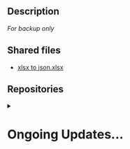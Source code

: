 ## Description
_For backup only_  

## Shared files  
- [xlsx to json.xlsx](https://www.kdocs.cn/p/114897140398) 

## Repositories
<details>
<summary> </summary>

- [wudongdefeng/jd-base](https://github.com/wudongdefeng/jd-base) ♟♟♟
> V3
- [zero205/JD_tencent_scf](https://github.com/zero205/JD_tencent_scf) ♟♟♟
> The scripts in this repository are ported from lxk and other script authors and can be deployed to TencentSCF. 
- [ddgksf2013/Cuttlefish](https://github.com/ddgksf2013/Cuttlefish) ♟♟
> Facilitate manual cancellation of shop membership  
- [AntonVanke/JDBrandMember](https://github.com/AntonVanke/JDBrandMember#readme) ♟♟
> Get shop membership beans  
- [jianminLee/jd_scripts](https://github.com/jianminLee/jd_scripts) ♟
> Openwrt: Automatically create and launch jd-scripts docker containers via telegram bot  
> Blog: [Orzlee](https://www.orzlee.com/)
- [chinnkarahoi/jd_scripts](https://github.com/chinnkarahoi/jd_scripts) ♟♟♟♟♟
> lxk's QL repository
- [wangg9722/jd_v4](https://github.com/wangg9722/jd_v4#readme) ♟♟
> V4 panel
- [lan-tianxiang/JS_TOOL](https://github.com/lan-tianxiang/JS_TOOL/wiki) ♟♟♟♟
> A1
- [yqchilde/JDMemberCloseAccount](https://github.com/yqchilde/JDMemberCloseAccount#readme) ♟♟♟♟
> Automatic / Semi-automatic Opt-out of all JD shop members
</details>

# Ongoing Updates...
